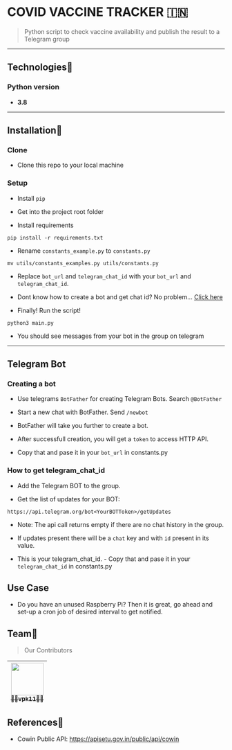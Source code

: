 # COVID VACCINE TRACKER 🇮🇳
> Python script to check vaccine availability and publish the result to a Telegram group

---

## Technologies🚀

### Python version
- **3.8**

---

## Installation🚀

### Clone
-  Clone this repo to your local machine

### Setup
- Install `pip`

- Get into the project root folder

- Install requirements
```shell
pip install -r requirements.txt
```

- Rename `constants_example.py` to `constants.py`
```shell
mv utils/constants_examples.py utils/constants.py
```

- Replace `bot_url` and `telegram_chat_id` with your `bot_url` and `telegram_chat_id`. 

- Dont know how to create a bot and get chat id? No problem... [Click here](#telegram-bot)


- Finally! Run the script!
```shell
python3 main.py
```

- You should see messages from your bot in the group on telegram

---

## Telegram Bot

### Creating a bot
- Use telegrams `BotFather` for creating Telegram Bots. Search `@BotFather`

- Start a new chat with BotFather. Send `/newbot`

- BotFather will take you further to create a bot.

- After successfull creation, you will get a `token` to access HTTP API.

- Copy that and pase it in your `bot_url` in constants.py

### How to get telegram_chat_id
- Add the Telegram BOT to the group.

- Get the list of updates for your BOT:
```shell
https://api.telegram.org/bot<YourBOTToken>/getUpdates
```

- Note: The api call returns empty if there are no chat history in the group.

- If updates present there will be a `chat` key and with `id` present in its value.

- This is your telegram_chat_id. - Copy that and pase it in your `telegram_chat_id` in constants.py

## Use Case
- Do you have an unused Raspberry Pi? Then it is great, go ahead and set-up a cron job of desired interval to get notified.


## Team🚀
> Our Contributors

<!-- prettier-ignore -->
| [<img src="https://avatars0.githubusercontent.com/u/16625110?s=200&u=5c59d8d73ba6850e98333d0149dc84a6fc196b14&v=3" width="75px;"/><br /><sub><b>👨‍💻vpk11👨‍💻</b></sub>](https://wwww.github.com/vpk11)<br /> |
| :---: |

## References🚀
 - Cowin Public API: https://apisetu.gov.in/public/api/cowin
